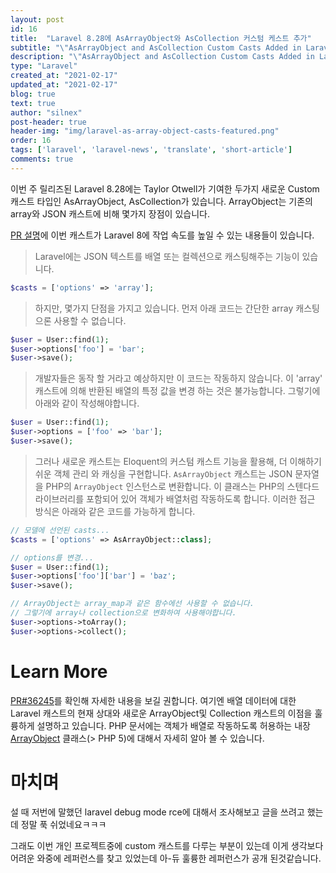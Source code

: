 ```yaml
---
layout: post
id: 16
title:  "Laravel 8.28에 AsArrayObject와 AsCollection 커스텀 케스트 추가"
subtitle: "\"AsArrayObject and AsCollection Custom Casts Added in Laravel 8.28\" 변역글"
description: "\"AsArrayObject and AsCollection Custom Casts Added in Laravel 8.28\"의 번역글 입니다."
type: "Laravel"
created_at: "2021-02-17"
updated_at: "2021-02-17"
blog: true
text: true
author: "silnex"
post-header: true
header-img: "img/laravel-as-array-object-casts-featured.png"
order: 16
tags: ['laravel', 'laravel-news', 'translate', 'short-article']
comments: true
---
```


이번 주 릴리즈된 Laravel 8.28에는 Taylor Otwell가 기여한 두가지 새로운 Custom 캐스트 타입인 AsArrayObject, AsCollection가 있습니다. ArrayObject는 기존의 array와 JSON 캐스트에 비해 몇가지 장점이 있습니다.

[PR 설명](https://github.com/laravel/framework/pull/36245#issue-572631845)에 이번 캐스트가 Laravel 8에 작업 속도를 높일 수 있는 내용들이 있습니다.

> Laravel에는 JSON 텍스트를 배열 또는 컬렉션으로 캐스팅해주는 기능이 있습니다.

```php
$casts = ['options' => 'array'];
```

> 하지만, 몇가지 단점을 가지고 있습니다. 먼저 아래 코드는 간단한 array 캐스팅으론 사용할 수 없습니다.

```php
$user = User::find(1);
$user->options['foo'] = 'bar';
$user->save();
```

> 개발자들은 동작 할 거라고 예상하지만 이 코드는 작동하지 않습니다. 이 'array' 캐스트에 의해 반환된 배열의 특정 값을 변경 하는 것은 불가능합니다. 그렇기에 아래와 같이 작성해야합니다.

```php
$user = User::find(1);
$user->options = ['foo' => 'bar'];
$user->save();
```

> 그러나 새로운 캐스트는 Eloquent의 커스텀 캐스트 기능을 활용해, 더 이해하기 쉬운 객체 관리 와 캐싱을 구현합니다. `AsArrayObject` 캐스트는 JSON 문자열을 PHP의 `ArrayObject` 인스턴스로 변환합니다. 이 클래스는 PHP의 스텐다드 라이브러리를 포함되어 있어 객체가 배열처럼 작동하도록 합니다. 이러한 접근 방식은 아래와 같은 코드를 가능하게 합니다.

```php
// 모델에 선언된 casts...
$casts = ['options' => AsArrayObject::class];

// options를 변경...
$user = User::find(1);
$user->options['foo']['bar'] = 'baz';
$user->save();

// ArrayObject는 array_map과 같은 함수에선 사용할 수 없습니다.
// 그렇기에 array나 collection으로 변화하여 사용해야합니다.
$user->options->toArray();
$user->options->collect();
```

# Learn More
[PR#36245](https://github.com/laravel/framework/pull/36245)를 확인해 자세한 내용을 보길 권합니다.
여기엔 배열 데이터에 대한 Laravel 캐스트의 현재 상대와 새로운 ArrayObject및 Collection 캐스트의 이점을 훌륭하게 설명하고 있습니다.
PHP 문서에는 객체가 배열로 작동하도록 허용하는 내장 [ArrayObject](https://www.php.net/manual/en/class.arrayobject.php) 클래스(> PHP 5)에 대해서 자세히 알아 볼 수 있습니다.

# 마치며
설 때 저번에 말했던 laravel debug mode rce에 대해서 조사해보고 글을 쓰려고 했는데 정말 푹 쉬었네요ㅋㅋㅋ

그래도 이번 개인 프로젝트중에 custom 캐스트를 다루는 부분이 있는데 이게 생각보다 어려운 와중에 레퍼런스를 찾고 있었는데 아-듀 훌륭한 레퍼런스가 공개 된것같습니다.